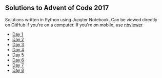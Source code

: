Solutions to Advent of Code 2017
--------------------------------

Solutions written in Python using Jupyter Notebook. Can be viewed directly on
GitHub if you're on a computer. If you're on mobile, use
[nbviewer](http://nbviewer.jupyter.org/github/yaunj/adventofcode2017/tree/master/)

* [Day 1](aoc1.ipynb)
* [Day 2](aoc2.ipynb)
* [Day 3](aoc3.ipynb)
* [Day 4](aoc4.ipynb)
* [Day 5](aoc5.ipynb)
* [Day 6](aoc6.ipynb)
* [Day 7](aoc7.ipynb)
* [Day 8](aoc8.ipynb)
